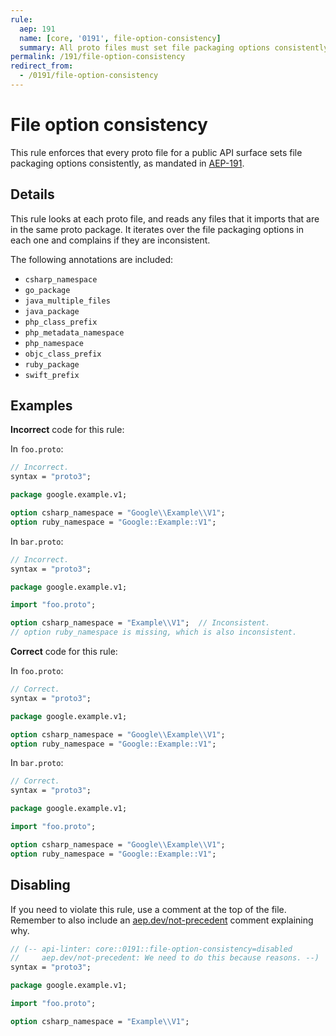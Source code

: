 ```yaml
---
rule:
  aep: 191
  name: [core, '0191', file-option-consistency]
  summary: All proto files must set file packaging options consistently.
permalink: /191/file-option-consistency
redirect_from:
  - /0191/file-option-consistency
---
```


# File option consistency

This rule enforces that every proto file for a public API surface sets file
packaging options consistently, as mandated in [AEP-191][].

## Details

This rule looks at each proto file, and reads any files that it imports that
are in the same proto package. It iterates over the file packaging options in
each one and complains if they are inconsistent.

The following annotations are included:

- `csharp_namespace`
- `go_package`
- `java_multiple_files`
- `java_package`
- `php_class_prefix`
- `php_metadata_namespace`
- `php_namespace`
- `objc_class_prefix`
- `ruby_package`
- `swift_prefix`

## Examples

**Incorrect** code for this rule:

In `foo.proto`:

```proto
// Incorrect.
syntax = "proto3";

package google.example.v1;

option csharp_namespace = "Google\\Example\\V1";
option ruby_namespace = "Google::Example::V1";
```

In `bar.proto`:

```proto
// Incorrect.
syntax = "proto3";

package google.example.v1;

import "foo.proto";

option csharp_namespace = "Example\\V1";  // Inconsistent.
// option ruby_namespace is missing, which is also inconsistent.
```

**Correct** code for this rule:

In `foo.proto`:

```proto
// Correct.
syntax = "proto3";

package google.example.v1;

option csharp_namespace = "Google\\Example\\V1";
option ruby_namespace = "Google::Example::V1";
```

In `bar.proto`:

```proto
// Correct.
syntax = "proto3";

package google.example.v1;

import "foo.proto";

option csharp_namespace = "Google\\Example\\V1";
option ruby_namespace = "Google::Example::V1";
```

## Disabling

If you need to violate this rule, use a comment at the top of the file.
Remember to also include an [aep.dev/not-precedent][] comment explaining why.

```proto
// (-- api-linter: core::0191::file-option-consistency=disabled
//     aep.dev/not-precedent: We need to do this because reasons. --)
syntax = "proto3";

package google.example.v1;

import "foo.proto";

option csharp_namespace = "Example\\V1";
```

[aep-191]: https://aep.dev/191
[aep.dev/not-precedent]: https://aep.dev/not-precedent
